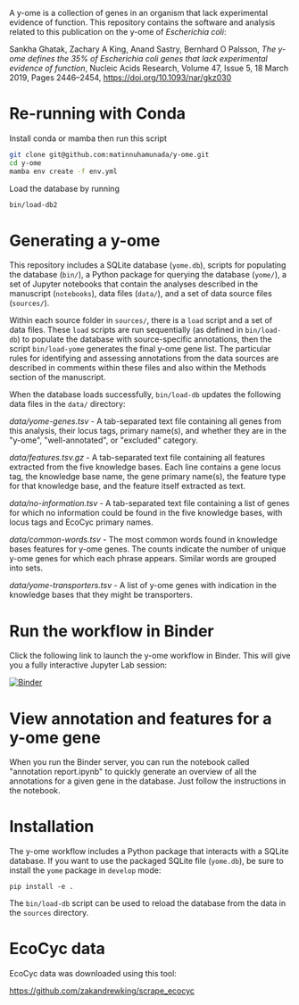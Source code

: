 A y-ome is a collection of genes in an organism that lack experimental evidence
of function. This repository contains the software and analysis related to this
publication on the y-ome of _Escherichia coli_:

Sankha Ghatak, Zachary A King, Anand Sastry, Bernhard O Palsson, *The y-ome 
defines the 35% of Escherichia coli genes that lack experimental evidence of 
function*, Nucleic Acids Research, Volume 47, Issue 5, 18 March 2019, Pages 
2446–2454, https://doi.org/10.1093/nar/gkz030

# Re-running with Conda
Install conda or mamba then run this script
```bash
git clone git@github.com:matinnuhamunada/y-ome.git
cd y-ome
mamba env create -f env.yml
```
Load the database by running
```bash
bin/load-db2
```
# Generating a y-ome

This repository includes a SQLite database (`yome.db`), scripts for populating
the database (`bin/`), a Python package for querying the database (`yome/`), a
set of Jupyter notebooks that contain the analyses described in the manuscript
(`notebooks`), data files (`data/`), and a set of data source files
(`sources/`).

Within each source folder in `sources/`, there is a `load` script and a set of
data files. These `load` scripts are run sequentially (as defined in
`bin/load-db`) to populate the database with source-specific annotations, then
the script `bin/load-yome` generates the final y-ome gene list. The particular
rules for identifying and assessing annotations from the data sources are
described in comments within these files and also within the Methods section of
the manuscript.

When the database loads successfully, `bin/load-db` updates the following data
files in the `data/` directory:

*data/yome-genes.tsv* - A tab-separated text file containing all genes from this
analysis, their locus tags, primary name(s), and whether they are in the
"y-ome", "well-annotated", or "excluded" category.

*data/features.tsv.gz* - A tab-separated text file containing all features
extracted from the five knowledge bases. Each line contains a gene locus tag,
the knowledge base name, the gene primary name(s), the feature type for that
knowledge base, and the feature itself extracted as text.

*data/no-information.tsv* - A tab-separated text file containing a list of genes
for which no information could be found in the five knowledge bases, with locus
tags and EcoCyc primary names.

*data/common-words.tsv* - The most common words found in knowledge bases
features for y-ome genes. The counts indicate the number of unique y-ome genes
for which each phrase appears. Similar words are grouped into sets.

*data/yome-transporters.tsv* - A list of y-ome genes with indication in the knowledge
bases that they might be transporters.

# Run the workflow in Binder

Click the following link to launch the y-ome workflow in Binder. This will give
you a fully interactive Jupyter Lab session:

[![Binder](https://mybinder.org/badge.svg)](https://mybinder.org/v2/gh/zakandrewking/y-ome/master?urlpath=lab/tree/notebooks)

# View annotation and features for a y-ome gene

When you run the Binder server, you can run the notebook called "annotation
report.ipynb" to quickly generate an overview of all the annotations for a given
gene in the database. Just follow the instructions in the notebook.

# Installation

The y-ome workflow includes a Python package that interacts with a SQLite
database. If you want to use the packaged SQLite file (`yome.db`), be sure to
install the `yome` package in `develop` mode:

```
pip install -e .
```

The `bin/load-db` script can be used to reload the database from the data in the
`sources` directory.

# EcoCyc data

EcoCyc data was downloaded using this tool:

https://github.com/zakandrewking/scrape_ecocyc
